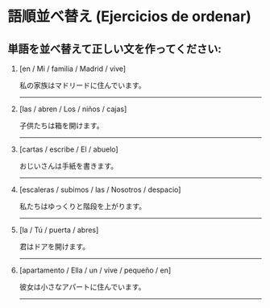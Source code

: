 # 語順並べ替え (Ejercicios de ordenar)

## 単語を並べ替えて正しい文を作ってください:

1. [en / Mi / familia / Madrid / vive]

   私の家族はマドリードに住んでいます。

   _________________________________

2. [las / abren / Los / niños / cajas]

   子供たちは箱を開けます。

   _________________________________

3. [cartas / escribe / El / abuelo]

   おじいさんは手紙を書きます。

   _________________________________

4. [escaleras / subimos / las / Nosotros / despacio]

   私たちはゆっくりと階段を上がります。

   _________________________________

5. [la / Tú / puerta / abres]

   君はドアを開けます。

   _________________________________

6. [apartamento / Ella / un / vive / pequeño / en]

   彼女は小さなアパートに住んでいます。

   _________________________________